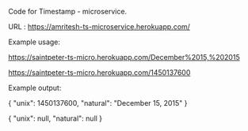 Code for Timestamp - microservice.

URL : https://amritesh-ts-microservice.herokuapp.com/

Example usage:

https://saintpeter-ts-micro.herokuapp.com/December%2015,%202015

https://saintpeter-ts-micro.herokuapp.com/1450137600


Example output:

{ "unix": 1450137600, "natural": "December 15, 2015" }

{ "unix": null, "natural": null }